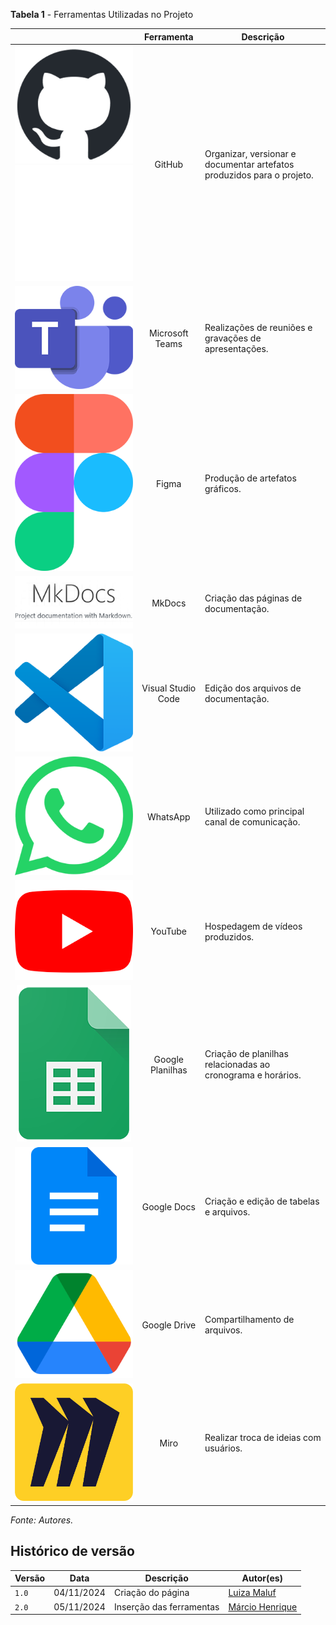 
**Tabela 1** - Ferramentas Utilizadas no Projeto

||Ferramenta|Descrição|
|:---------------------------------------------------------------------------------------------------------------------------------:|:-------------------------------------------:|-----------------------------------------------------------------------------------------------------------|
| ![Logo do GitHub](../assets/ferramentas/github.png#only-light) ![Logo do GitHub](../assets/ferramentas/github-e.png#only-dark)  | <div style="text-align:center;">GitHub</div> | Organizar, versionar e documentar artefatos produzidos para o projeto.<a id="anchor_1" href="#FRM1"></a> |
| ![Logo do Microsoft Teams](../assets/ferramentas/teams.png)                                                        | <div style="text-align:center;">Microsoft Teams</div> | Realizações de reuniões e gravações de apresentações.<a id="anchor_2" href="#FRM2"></a>                  |
| ![Logo do Figma](../assets/ferramentas/figma.png)                                                           | <div style="text-align:center;">Figma</div>                     | Produção de artefatos gráficos.<a id="anchor_3" href="#FRM3"></a>                                        |
| ![Logo do MkDocs](../assets/ferramentas/mkdocs.png)                                                            | <div style="text-align:center;">MkDocs</div>                    | Criação das páginas de documentação.<a id="anchor_4" href="#FRM4"></a>                                   |
| ![Logo do Visual Studio Code](../assets/ferramentas/vscode.png)                                             | <div style="text-align:center;">Visual Studio Code</div>        | Edição dos arquivos de documentação. <a id="anchor_5" href="#FRM5"></a>                                  |
| ![Logo do WhatsApp](../assets/ferramentas/whatsapp.png)                                                     | <div style="text-align:center;">WhatsApp</div>                  | Utilizado como principal canal de comunicação. <a id="anchor_6" href="#FRM6"></a>                        |
| ![Logo do YouTube](../assets/ferramentas/youtube.png)                                                         | <div style="text-align:center;">YouTube</div>                   | Hospedagem de vídeos produzidos. <a id="anchor_7" href="#FRM7"></a>                                      |
| ![Logo do Google Planilhas](../assets/ferramentas/gsheets.png)                                                | <div style="text-align:center;">Google Planilhas</div>          | Criação de planilhas relacionadas ao cronograma e horários. <a id="anchor_8" href="#FRM8"></a>           |
| ![Logo do Google Docs](../assets/ferramentas/gdocs.png)                                                     | <div style="text-align:center;">Google Docs</div>               | Criação e edição de tabelas e arquivos. <a id="anchor_9" href="#FRM9"></a>                               |
| ![Logo do Google Drive](../assets/ferramentas/gdrive.png)                                                   | <div style="text-align:center;">Google Drive</div>              | Compartilhamento de arquivos. <a id="anchor_10" href="#FRM10"></a>                                      |
| ![Logo do Miro](../assets/ferramentas/miro.png)                                                               | <div style="text-align:center;">Miro</div>                      | Realizar troca de ideias com usuários. <a id="anchor_13" href="#FRM13"></a>                             |

_Fonte: Autores._



## Histórico de versão

| Versão |    Data    |      Descrição      |             Autor(es)                        |
|--------|------------|---------------------|----------------------------------------------|
| `1.0`  | 04/11/2024 | Criação do página | [Luiza Maluf](https://github.com/LuizaMaluf) |
| `2.0`  | 05/11/2024 | Inserção das ferramentas | [Márcio Henrique](https://github.com/DeM4rcio) |